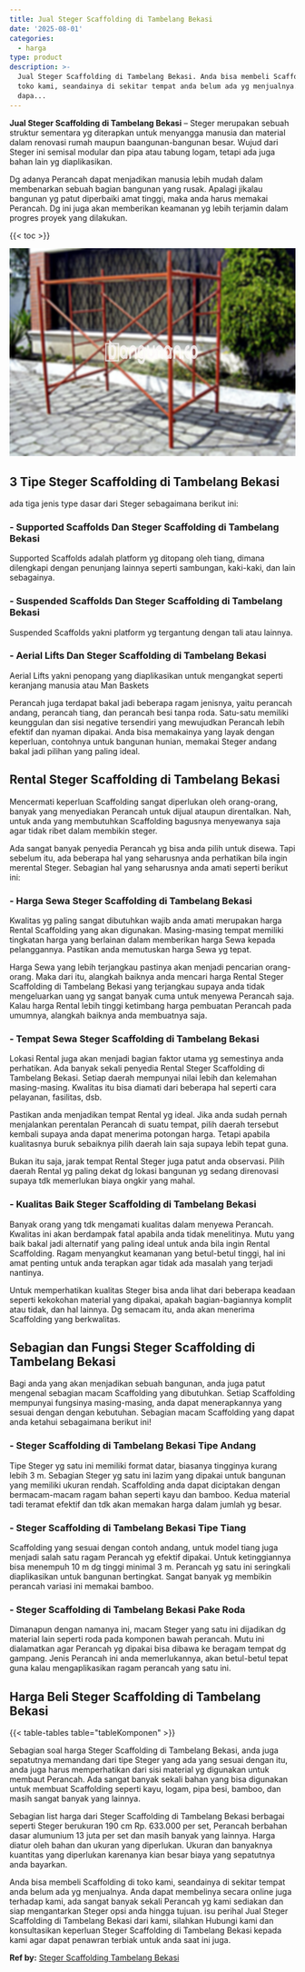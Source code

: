 ```yaml
---
title: Jual Steger Scaffolding di Tambelang Bekasi
date: '2025-08-01'
categories:
  - harga
type: product
description: >-
  Jual Steger Scaffolding di Tambelang Bekasi. Anda bisa membeli Scaffolding di
  toko kami, seandainya di sekitar tempat anda belum ada yg menjualnya. Anda
  dapa...
---
```


**Jual Steger Scaffolding di Tambelang Bekasi** – Steger merupakan sebuah struktur sementara yg diterapkan untuk menyangga manusia dan material dalam renovasi rumah maupun baangunan-bangunan besar. Wujud dari Steger ini semisal modular dan pipa atau tabung logam, tetapi ada juga bahan lain yg diaplikasikan.

Dg adanya Perancah dapat menjadikan manusia lebih mudah dalam membenarkan sebuah bagian bangunan yang rusak. Apalagi jikalau bangunan yg patut diperbaiki amat tinggi, maka anda harus memakai Perancah. Dg ini juga akan memberikan keamanan yg lebih terjamin dalam progres proyek yang dilakukan.

{{< toc >}}

![Jual Steger Scaffolding di Tambelang Bekasi](/images/sewa-scaffolding-steger-19.png)

## 3 Tipe Steger Scaffolding di Tambelang Bekasi

ada tiga jenis type dasar dari Steger sebagaimana berikut ini:

### \- Supported Scaffolds Dan Steger Scaffolding di Tambelang Bekasi

Supported Scaffolds adalah platform yg ditopang oleh tiang, dimana dilengkapi dengan penunjang lainnya seperti sambungan, kaki-kaki, dan lain sebagainya.

### \- Suspended Scaffolds Dan Steger Scaffolding di Tambelang Bekasi

Suspended Scaffolds yakni platform yg tergantung dengan tali atau lainnya.

### \- Aerial Lifts Dan Steger Scaffolding di Tambelang Bekasi

Aerial Lifts yakni penopang yang diaplikasikan untuk mengangkat seperti keranjang manusia atau Man Baskets

Perancah juga terdapat bakal jadi beberapa ragam jenisnya, yaitu perancah andang, perancah tiang, dan perancah besi tanpa roda. Satu-satu memiliki keunggulan dan sisi negative tersendiri yang mewujudkan Perancah lebih efektif dan nyaman dipakai. Anda bisa memakainya yang layak dengan keperluan, contohnya untuk bangunan hunian, memakai Steger andang bakal jadi pilihan yang paling ideal.

## Rental Steger Scaffolding di Tambelang Bekasi

Mencermati keperluan Scaffolding sangat diperlukan oleh orang-orang, banyak yang menyediakan Perancah untuk dijual ataupun direntalkan. Nah, untuk anda yang membutuhkan Scaffolding bagusnya menyewanya saja agar tidak ribet dalam membikin steger.

Ada sangat banyak penyedia Perancah yg bisa anda pilih untuk disewa. Tapi sebelum itu, ada beberapa hal yang seharusnya anda perhatikan bila ingin merental Steger. Sebagian hal yang seharusnya anda amati seperti berikut ini:

### \- Harga Sewa Steger Scaffolding di Tambelang Bekasi

Kwalitas yg paling sangat dibutuhkan wajib anda amati merupakan harga Rental Scaffolding yang akan digunakan. Masing-masing tempat memiliki tingkatan harga yang berlainan dalam memberikan harga Sewa kepada pelanggannya. Pastikan anda memutuskan harga Sewa yg tepat.

Harga Sewa yang lebih terjangkau pastinya akan menjadi pencarian orang-orang. Maka dari itu, alangkah baiknya anda mencari harga Rental Steger Scaffolding di Tambelang Bekasi yang terjangkau supaya anda tidak mengeluarkan uang yg sangat banyak cuma untuk menyewa Perancah saja. Kalau harga Rental lebih tinggi ketimbang harga pembuatan Perancah pada umumnya, alangkah baiknya anda membuatnya saja.

### \- Tempat Sewa Steger Scaffolding di Tambelang Bekasi

Lokasi Rental juga akan menjadi bagian faktor utama yg semestinya anda perhatikan. Ada banyak sekali penyedia Rental Steger Scaffolding di Tambelang Bekasi. Setiap daerah mempunyai nilai lebih dan kelemahan masing-masing. Kwalitas itu bisa diamati dari beberapa hal seperti cara pelayanan, fasilitas, dsb.

Pastikan anda menjadikan tempat Rental yg ideal. Jika anda sudah pernah menjalankan perentalan Perancah di suatu tempat, pilih daerah tersebut kembali supaya anda dapat menerima potongan harga. Tetapi apabila kualitasnya buruk sebaiknya pilih daerah lain saja supaya lebih tepat guna.

Bukan itu saja, jarak tempat Rental Steger juga patut anda observasi. Pilih daerah Rental yg paling dekat dg lokasi bangunan yg sedang direnovasi supaya tdk memerlukan biaya ongkir yang mahal.

### \- Kualitas Baik Steger Scaffolding di Tambelang Bekasi

Banyak orang yang tdk mengamati kualitas dalam menyewa Perancah. Kwalitas ini akan berdampak fatal apabila anda tidak menelitinya. Mutu yang baik bakal jadi alternatif yang paling ideal untuk anda bila ingin Rental Scaffolding. Ragam menyangkut keamanan yang betul-betul tinggi, hal ini amat penting untuk anda terapkan agar tidak ada masalah yang terjadi nantinya.

Untuk memperhatikan kualitas Steger bisa anda lihat dari beberapa keadaan seperti kekokohan material yang dipakai, apakah bagian-bagiannya komplit atau tidak, dan hal lainnya. Dg semacam itu, anda akan menerima Scaffolding yang berkwalitas.

## Sebagian dan Fungsi Steger Scaffolding di Tambelang Bekasi

Bagi anda yang akan menjadikan sebuah bangunan, anda juga patut mengenal sebagian macam Scaffolding yang dibutuhkan. Setiap Scaffolding mempunyai fungsinya masing-masing, anda dapat menerapkannya yang sesuai dengan dengan kebutuhan. Sebagian macam Scaffolding yang dapat anda ketahui sebagaimana berikut ini!

### \- Steger Scaffolding di Tambelang Bekasi Tipe Andang

Tipe Steger yg satu ini memiliki format datar, biasanya tingginya kurang lebih 3 m. Sebagian Steger yg satu ini lazim yang dipakai untuk bangunan yang memiliki ukuran rendah. Scaffolding anda dapat diciptakan dengan bermacam-macam ragam bahan seperti kayu dan bamboo. Kedua material tadi teramat efektif dan tdk akan memakan harga dalam jumlah yg besar.

### \- Steger Scaffolding di Tambelang Bekasi Tipe Tiang

Scaffolding yang sesuai dengan contoh andang, untuk model tiang juga menjadi salah satu ragam Perancah yg efektif dipakai. Untuk ketinggiannya bisa menempuh 10 m dg tinggi minimal 3 m. Perancah yg satu ini seringkali diaplikasikan untuk bangunan bertingkat. Sangat banyak yg membikin perancah variasi ini memakai bamboo.

### \- Steger Scaffolding di Tambelang Bekasi Pake Roda

Dimanapun dengan namanya ini, macam Steger yang satu ini dijadikan dg material lain seperti roda pada komponen bawah perancah. Mutu ini dialamatkan agar Perancah yg dipakai bisa dibawa ke beragam tempat dg gampang. Jenis Perancah ini anda memerlukannya, akan betul-betul tepat guna kalau mengaplikasikan ragam perancah yang satu ini.

## Harga Beli Steger Scaffolding di Tambelang Bekasi

{{< table-tables table="tableKomponen" >}}

Sebagian soal harga Steger Scaffolding di Tambelang Bekasi, anda juga sepatutnya memandang dari tipe Steger yang ada yang sesuai dengan itu, anda juga harus memperhatikan dari sisi material yg digunakan untuk membaut Perancah. Ada sangat banyak sekali bahan yang bisa digunakan untuk membuat Scaffolding seperti kayu, logam, pipa besi, bamboo, dan masih sangat banyak yang lainnya.

Sebagian list harga dari Steger Scaffolding di Tambelang Bekasi berbagai seperti Steger berukuran 190 cm Rp. 633.000 per set, Perancah berbahan dasar alumunium 13 juta per set dan masih banyak yang lainnya. Harga diatur oleh bahan dan ukuran yang diperlukan. Ukuran dan banyaknya kuantitas yang diperlukan karenanya kian besar biaya yang sepatutnya anda bayarkan.

Anda bisa membeli Scaffolding di toko kami, seandainya di sekitar tempat anda belum ada yg menjualnya. Anda dapat membelinya secara online juga terhadap kami, ada sangat banyak sekali Perancah yg kami sediakan dan siap mengantarkan Steger opsi anda hingga tujuan. isu perihal Jual Steger Scaffolding di Tambelang Bekasi dari kami, silahkan Hubungi kami dan konsultasikan keperluan Steger Scaffolding di Tambelang Bekasi kepada kami agar dapat penawran terbiak untuk anda saat ini juga.

**Ref by:** [Steger Scaffolding Tambelang Bekasi](https://id.wikipedia.org/wiki/Steger)
